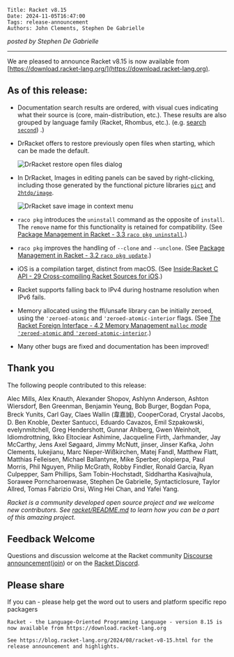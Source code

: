     Title: Racket v8.15
    Date: 2024-11-05T16:47:00
    Tags: release-announcement
    Authors: John Clements, Stephen De Gabrielle


*posted by Stephen De Gabrielle*

----------------------------------------------------------------------

We are pleased to announce Racket v8.15 is now available from [https://download.racket-lang.org/](https://download.racket-lang.org).

## As of this release:

- Documentation search results are ordered, with visual cues
  indicating what their source is (core, main-distribution, etc.).
  These results are also grouped by language family (Racket, Rhombus,
  etc.). (e.g. [search `second`](https://docs.racket-lang.org/search/index.html?q=second))
  .)

- DrRacket offers to restore previously open files when starting,
  which can be made the default.
  
  ![DrRacket restore open files dialog](/img/8-15-restore.jpg)

- In DrRacket, Images in editing panels can be saved by right-clicking, including those generated by the functional picture libraries [`pict`](https://docs.racket-lang.org/pict/index.html) and [`2htdp/image`](https://docs.racket-lang.org/teachpack/2htdpimage.html).
  
  ![DrRacket save image in context menu](/img/8-15-save2htdpImage.jpg)

- `raco pkg` introduces the `uninstall` command as the opposite of `install`. The `remove` name for this functionality is retained for compatibility. (See [Package Management in Racket - 3.3 `raco pkg uninstall`](https://docs.racket-lang.org/pkg/cmdline.html#%28part._raco-pkg-uninstall%29).)

- `raco pkg` improves the handling of `--clone` and `--unclone`. (See [Package Management in Racket - 3.2 `raco pkg update`](https://docs.racket-lang.org/pkg/cmdline.html#%28part._raco-pkg-update%29).)

- iOS is a compilation target, distinct from macOS. (See [Inside:Racket C API - 29 Cross-compiling Racket Sources for iOS](https://docs.racket-lang.org/inside/ios-cross-compilation.html).)

- Racket supports falling back to IPv4 during hostname resolution when IPv6 fails.

- Memory allocated using the ffi/unsafe library can be initially zeroed, using the `'zeroed-atomic` and `'zeroed-atomic-interior` flags. (See [The Racket Foreign Interface - 4.2 Memory Management `malloc` *mode* `'zeroed-atomic` and `'zeroed-atomic-interior`](https://docs.racket-lang.org/foreign/foreign_pointer-funcs.html#%28idx._%28gentag._11._%28lib._scribblings%2Fforeign%2Fforeign..scrbl%29%29%29).)

- Many other bugs are fixed and documentation has been improved!

## Thank you

The following people contributed to this release:

Alec Mills, Alex Knauth, Alexander Shopov, Ashlynn Anderson, Ashton
Wiersdorf, Ben Greenman, Benjamin Yeung, Bob Burger, Bogdan Popa,
Breck Yunits, Carl Gay, Claes Wallin (韋嘉誠), CooperCorad, Crystal
Jacobs, D. Ben Knoble, Dexter Santucci, Eduardo Cavazos, Emil
Szpakowski, evelynmitchell, Greg Hendershott, Gunnar Ahlberg, Gwen
Weinholt, Idiomdrottning, Ikko Eltociear Ashimine, Jacqueline Firth,
Jarhmander, Jay McCarthy, Jens Axel Søgaard, Jimmy McNutt, jinser,
Jinser Kafka, John Clements, lukejianu, Marc Nieper-Wißkirchen,
Matej Fandl, Matthew Flatt, Matthias Felleisen, Michael Ballantyne,
Mike Sperber, olopierpa, Paul Morris, Phil Nguyen, Philip McGrath,
Robby Findler, Ronald Garcia, Ryan Culpepper, Sam Phillips, Sam
Tobin-Hochstadt, Siddhartha Kasivajhula, Sorawee Porncharoenwase,
Stephen De Gabrielle, Syntacticlosure, Taylor Allred, Tomas Fabrizio
Orsi, Wing Hei Chan, and Yafei Yang.

_Racket is a community developed open source project and we welcome new
contributors. See 
[racket/README.md](https://github.com/racket/racket/blob/master/README.md#contributing)
to learn how you can be a part of this amazing project._

## Feedback Welcome

Questions and discussion welcome at the Racket community
[Discourse announcement](https://racket.discourse.group/t/racket-v8-15-is-now-available/3229)([join](https://racket.discourse.group/invites/VxkBcXY7yL)) 
or on the [Racket Discord](https://discord.gg/6Zq8sH5).

## Please share

If you can  - please help get the word out to users and platform specific repo packagers

```
Racket - the Language-Oriented Programming Language - version 8.15 is now available from https://download.racket-lang.org

See https://blog.racket-lang.org/2024/08/racket-v8-15.html for the release announcement and highlights.
```
